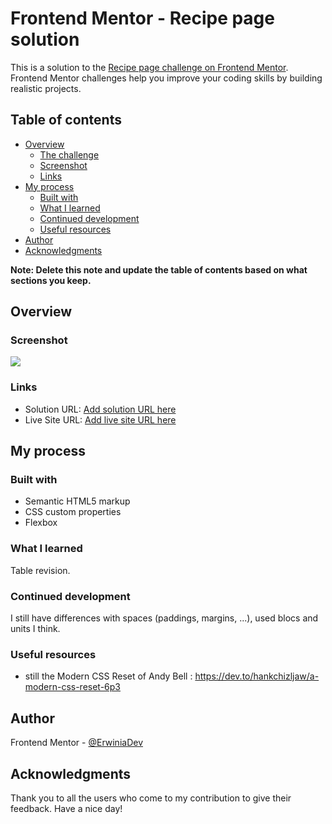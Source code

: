 # Frontend Mentor - Recipe page solution

This is a solution to the [Recipe page challenge on Frontend Mentor](https://www.frontendmentor.io/challenges/recipe-page-KiTsR8QQKm). Frontend Mentor challenges help you improve your coding skills by building realistic projects. 

## Table of contents

- [Overview](#overview)
  - [The challenge](#the-challenge)
  - [Screenshot](#screenshot)
  - [Links](#links)
- [My process](#my-process)
  - [Built with](#built-with)
  - [What I learned](#what-i-learned)
  - [Continued development](#continued-development)
  - [Useful resources](#useful-resources)
- [Author](#author)
- [Acknowledgments](#acknowledgments)

**Note: Delete this note and update the table of contents based on what sections you keep.**

## Overview

### Screenshot

![](./design/screenshots/ScreenshotLaptop_FrontednMentor_RecipePage.jpg)

### Links

- Solution URL: [Add solution URL here](https://your-solution-url.com)
- Live Site URL: [Add live site URL here](https://your-live-site-url.com)

## My process

### Built with

- Semantic HTML5 markup
- CSS custom properties
- Flexbox

### What I learned

Table revision.

### Continued development

I still have differences with spaces (paddings, margins, ...), used blocs and units I think.

### Useful resources

- still the Modern CSS Reset of Andy Bell : https://dev.to/hankchizljaw/a-modern-css-reset-6p3

## Author

Frontend Mentor - [@ErwiniaDev](https://www.frontendmentor.io/profile/ErwiniaDev)

## Acknowledgments

Thank you to all the users who come to my contribution to give their feedback.
Have a nice day!
